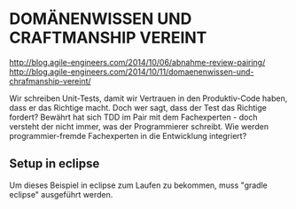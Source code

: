 DOMÄNENWISSEN UND CRAFTMANSHIP VEREINT
======================================

http://blog.agile-engineers.com/2014/10/06/abnahme-review-pairing/
http://blog.agile-engineers.com/2014/10/11/domaenenwissen-und-chrafmanship-vereint/

Wir schreiben Unit-Tests, damit wir Vertrauen in den Produktiv-Code haben, dass er das Richtige macht. Doch wer sagt, dass der Test das Richtige fordert? Bewährt hat sich TDD im Pair mit dem Fachexperten - doch versteht der nicht immer, was der Programmierer schreibt. Wie werden programmier-fremde Fachexperten in die Entwicklung integriert?


Setup in eclipse
----------------
Um dieses Beispiel in eclipse zum Laufen zu bekommen, muss "gradle eclipse" ausgeführt werden.